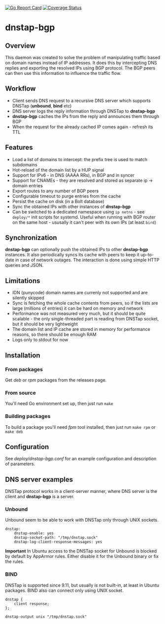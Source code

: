 [![Go Report Card](https://goreportcard.com/badge/github.com/blind-oracle/dnstap-bgp)](https://goreportcard.com/report/github.com/blind-oracle/dnstap-bgp)
[![Coverage Status](https://coveralls.io/repos/github/blind-oracle/dnstap-bgp/badge.svg?branch=master)](https://coveralls.io/github/blind-oracle/dnstap-bgp?branch=master)

# dnstap-bgp

## Overview
This daemon was created to solve the problem of manipulating traffic based on domain names instead of IP addresses. It does this by intercepting DNS replies and exporting the resolved IPs using BGP protocol. The BGP peers can then use this information to influence the traffic flow.

## Workflow
* Client sends DNS request to a recursive DNS server which supports DNSTap (**unbound**, **bind** etc)
* DNS server logs the reply information through DNSTap to **dnstap-bgp**
* **dnstap-bgp** caches the IPs from the reply and announces them through BGP
* When the request for the already cached IP comes again - refresh its TTL

## Features
* Load a list of domains to intercept: the prefix tree is used to match subdomains
* Hot-reload of the domain list by a HUP signal
* Support for IPv6 - in DNS (AAAA RRs), in BGP and in syncer
* Support for CNAMEs - they are resolved and stored as separate ip -> domain entries
* Export routes to any number of BGP peers
* Configurable timeout to purge entries from the cache
* Persist the cache on disk (in a Bolt database)
* Sync the obtained IPs with other instances of **dnstap-bgp**
* Can be switched to a dedicated namespace using `ip netns` - see `deploy/*` init scripts for systemd. Useful when running with BGP router on the same host - ususally it can't peer with its own IPs (at least `bird`)

## Synchronization
**dnstap-bgp** can optionally push the obtained IPs to other **dnstap-bgp** instances. It also periodically syncs its cache with peers to keep it up-to-date in case of network outages. The interaction is done using simple HTTP queries and JSON.

## Limitations
* IDN (punycode) domain names are currenly not supported and are silently skipped
* Sync is fetching the whole cache contents from peers, so if the lists are large (millions of entries) it can be hard on memory and network
* Performance was not measured very much, but it should be quite scalable - the only single-threaded part is reading from DNSTap socket, but it should be very lightweight
* The domain list and IP cache are stored in memory for performance reasons, so there should be enough RAM
* Logs only to stdout for now

## Installation
### From packages
Get *deb* or *rpm* packages from the releases page.

### From source
You'll need Go environment set up, then just run `make`

### Building packages
To build a package you'll need *fpm* tool installed, then just run `make rpm` or `make deb`

## Configuration
See *deploy/dnstap-bgp.conf* for an example configuration and description of parameters.

## DNS server examples
DNSTap protocol works in a client-server manner, where DNS server is the client and **dnstap-bgp** is a server.

### Unbound
Unbound seem to be able to work with DNSTap only through UNIX sockets.

```
dnstap:
    dnstap-enable: yes
    dnstap-socket-path: "/tmp/dnstap.sock"
    dnstap-log-client-response-messages: yes
```

**Important** In Ubuntu access to the DNSTap socket for Unbound is blocked by default by AppArmor rules. Either disable it for the Unbound binary or fix the rules.

### BIND
DNSTap is supported since 9.11, but usually is not built-in, at least in Ubuntu packages.
BIND also can connect only using UNIX socket.

```
dnstap {
    client response;
};

dnstap-output unix "/tmp/dnstap.sock"
```
